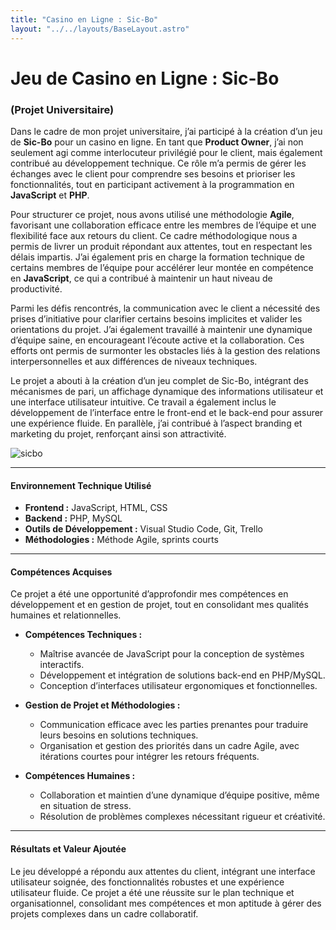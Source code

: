 ```yaml
---
title: "Casino en Ligne : Sic-Bo"
layout: "../../layouts/BaseLayout.astro"
---
```


# Jeu de Casino en Ligne : Sic-Bo
### (Projet Universitaire)

Dans le cadre de mon projet universitaire, j’ai participé à la création d’un jeu de **Sic-Bo** pour un casino en ligne. En tant que **Product Owner**, j’ai non seulement agi comme interlocuteur privilégié pour le client, mais également contribué au développement technique. Ce rôle m’a permis de gérer les échanges avec le client pour comprendre ses besoins et prioriser les fonctionnalités, tout en participant activement à la programmation en **JavaScript** et **PHP**.

Pour structurer ce projet, nous avons utilisé une méthodologie **Agile**, favorisant une collaboration efficace entre les membres de l’équipe et une flexibilité face aux retours du client. Ce cadre méthodologique nous a permis de livrer un produit répondant aux attentes, tout en respectant les délais impartis. J’ai également pris en charge la formation technique de certains membres de l’équipe pour accélérer leur montée en compétence en **JavaScript**, ce qui a contribué à maintenir un haut niveau de productivité.

Parmi les défis rencontrés, la communication avec le client a nécessité des prises d’initiative pour clarifier certains besoins implicites et valider les orientations du projet. J’ai également travaillé à maintenir une dynamique d’équipe saine, en encourageant l’écoute active et la collaboration. Ces efforts ont permis de surmonter les obstacles liés à la gestion des relations interpersonnelles et aux différences de niveaux techniques.

Le projet a abouti à la création d’un jeu complet de Sic-Bo, intégrant des mécanismes de pari, un affichage dynamique des informations utilisateur et une interface utilisateur intuitive. Ce travail a également inclus le développement de l’interface entre le front-end et le back-end pour assurer une expérience fluide. En parallèle, j’ai contribué à l’aspect branding et marketing du projet, renforçant ainsi son attractivité.

![sicbo](/portfolio/img/projets/sicbo.png)

---

#### Environnement Technique Utilisé

- **Frontend :** JavaScript, HTML, CSS  
- **Backend :** PHP, MySQL  
- **Outils de Développement :** Visual Studio Code, Git, Trello  
- **Méthodologies :** Méthode Agile, sprints courts  

---

#### Compétences Acquises

Ce projet a été une opportunité d’approfondir mes compétences en développement et en gestion de projet, tout en consolidant mes qualités humaines et relationnelles.

- **Compétences Techniques :**  
  - Maîtrise avancée de JavaScript pour la conception de systèmes interactifs.  
  - Développement et intégration de solutions back-end en PHP/MySQL.  
  - Conception d’interfaces utilisateur ergonomiques et fonctionnelles.

- **Gestion de Projet et Méthodologies :**  
  - Communication efficace avec les parties prenantes pour traduire leurs besoins en solutions techniques.  
  - Organisation et gestion des priorités dans un cadre Agile, avec itérations courtes pour intégrer les retours fréquents.

- **Compétences Humaines :**  
  - Collaboration et maintien d’une dynamique d’équipe positive, même en situation de stress.  
  - Résolution de problèmes complexes nécessitant rigueur et créativité.

---

#### Résultats et Valeur Ajoutée

Le jeu développé a répondu aux attentes du client, intégrant une interface utilisateur soignée, des fonctionnalités robustes et une expérience utilisateur fluide. Ce projet a été une réussite sur le plan technique et organisationnel, consolidant mes compétences et mon aptitude à gérer des projets complexes dans un cadre collaboratif.